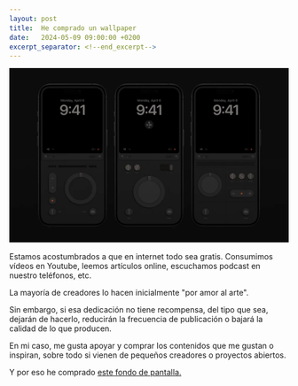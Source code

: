 ```yaml
---
layout: post
title:  He comprado un wallpaper
date:   2024-05-09 09:00:00 +0200
excerpt_separator: <!--end_excerpt-->
---
```


![](assets/images/bylokki_iphone_wallpaper.jpg)

Estamos acostumbrados a que en internet todo sea gratis. Consumimos vídeos en Youtube, leemos artículos online, escuchamos podcast en nuestro teléfonos, etc.

La mayoría de creadores lo hacen inicialmente "por amor al arte". 

Sin embargo, si esa dedicación no tiene recompensa, del tipo que sea, dejarán de hacerlo, reducirán la frecuencia de publicación o bajará la calidad de lo que producen.

En mi caso, me gusta apoyar y comprar los contenidos que me gustan o inspiran, sobre todo si vienen de pequeños creadores o proyectos abiertos.

Y por eso he comprado [este fondo de pantalla.](https://bylokki.gumroad.com/l/iw01)
